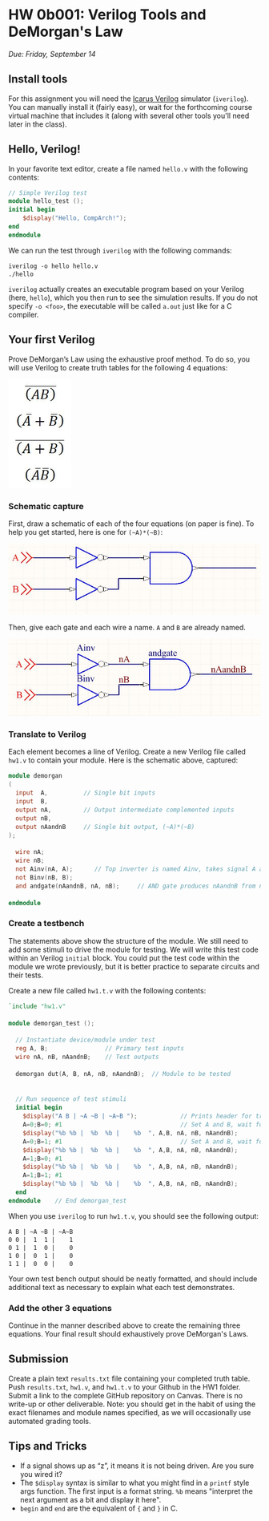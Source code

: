 # HW 0b001: Verilog Tools and DeMorgan's Law

*Due: Friday, September 14*

## Install tools
For this assignment you will need the [Icarus Verilog](http://iverilog.icarus.com/) simulator (`iverilog`). You can manually install it (fairly easy), or wait for the forthcoming course virtual machine that includes it (along with several other tools you'll need later in the class).

## Hello, Verilog!

In your favorite text editor, create a file named `hello.v` with the following contents:

```verilog
// Simple Verilog test
module hello_test ();
initial begin
    $display("Hello, CompArch!");
end
endmodule
```

We can run the test through `iverilog` with the following commands:

```
iverilog -o hello hello.v
./hello
```

`iverilog` actually creates an executable program based on your Verilog (here, `hello`), which you then run to see the simulation results. If you do not specify `-o <foo>`, the executable will be called `a.out` just like for a C compiler.

## Your first Verilog

Prove DeMorgan’s Law using the exhaustive proof method.  To do so, you will use Verilog to create truth tables for the following 4 equations:

![DeMorgan's Equations](img/eqn.JPG)

### Schematic capture
First, draw a schematic of each of the four equations (on paper is fine).  To help you get started, here is one for `(~A)*(~B)`:

![Schematic](img/schem1.jpg)

Then, give each gate and each wire a name. `A` and `B` are already named.

![Labeled schematic](img/schem2.jpg)

### Translate to Verilog
Each element becomes a line of Verilog.  Create a new Verilog file called `hw1.v` to contain your module. Here is the schematic above, captured:

```verilog
module demorgan
(
  input  A,          // Single bit inputs
  input  B,
  output nA,         // Output intermediate complemented inputs
  output nB,
  output nAandnB     // Single bit output, (~A)*(~B)
);

  wire nA;
  wire nB;
  not Ainv(nA, A);  	// Top inverter is named Ainv, takes signal A as input and produces signal nA
  not Binv(nB, B);
  and andgate(nAandnB, nA, nB); 	// AND gate produces nAandnB from nA and nB

endmodule
```

### Create a testbench
The statements above show the structure of the module. We still need to add some stimuli to drive the module for testing. We will write this test code within an Verilog `initial` block.  You could put the test code within the module we wrote previously, but it is better practice to separate circuits and their tests.

Create a new file called `hw1.t.v` with the following contents:

```verilog
`include "hw1.v"

module demorgan_test ();

  // Instantiate device/module under test
  reg A, B;                // Primary test inputs
  wire nA, nB, nAandnB;    // Test outputs

  demorgan dut(A, B, nA, nB, nAandnB);  // Module to be tested


  // Run sequence of test stimuli
  initial begin
    $display("A B | ~A ~B | ~A~B ");            // Prints header for truth table
    A=0;B=0; #1                                 // Set A and B, wait for update (#1)
    $display("%b %b |  %b  %b |    %b  ", A,B, nA, nB, nAandnB);
    A=0;B=1; #1                                 // Set A and B, wait for new update
    $display("%b %b |  %b  %b |    %b  ", A,B, nA, nB, nAandnB);
    A=1;B=0; #1
    $display("%b %b |  %b  %b |    %b  ", A,B, nA, nB, nAandnB);
    A=1;B=1; #1
    $display("%b %b |  %b  %b |    %b  ", A,B, nA, nB, nAandnB);
  end
endmodule    // End demorgan_test
```

When you use `iverilog` to run `hw1.t.v`, you should see the following output:

```
A B | ~A ~B | ~A~B 
0 0 |  1  1 |    1  
0 1 |  1  0 |    0  
1 0 |  0  1 |    0  
1 1 |  0  0 |    0  
```

Your own test bench output should be neatly formatted, and should include additional text as necessary to explain what each test demonstrates.

### Add the other 3 equations
Continue in the manner described above to create the remaining three equations. Your final result should exhaustively prove DeMorgan's Laws.


## Submission
Create a plain text `results.txt` file containing your completed truth table. Push `results.txt`, `hw1.v`, and `hw1.t.v` to your Github in the HW1 folder. Submit a link to the complete GitHub repository on Canvas. There is no write-up or other deliverable. Note: you should get in the habit of using the exact filenames and module names specified, as we will occasionally use automated grading tools.

## Tips and Tricks
 - If a signal shows up as “z”, it means it is not being driven.  Are you sure you wired it?
 - The `$display` syntax is similar to what you might find in a `printf` style args function.  The first input is a format string.  `%b` means "interpret the next argument as a bit and display it here".
 - `begin` and `end` are the equivalent of `{` and `}` in C.
